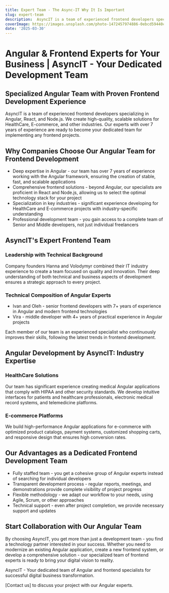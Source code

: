 ```yaml
---
title: Expert Team - The Async-IT Why It Is Important
slug: expert-team
description:  AsyncIT is a team of experienced frontend developers specializing in Angular, React, and Node.js. We create high-quality, scalable solutions for HealthCare, E-commerce, and other industries. Our experts with over 7 years of experience are ready to become your dedicated team for implementing any frontend projects.
coverImage: https://images.unsplash.com/photo-1472457974886-0ebcd59440cc?q=80&w=3538&auto=format&fit=crop&ixlib=rb-4.0.3&ixid=M3wxMjA3fDB8MHxwaG90by1wYWdlfHx8fGVufDB8fHx8fA%3D%3D
date: '2025-03-30'
---
```


# Angular & Frontend Experts for Your Business | AsyncIT - Your Dedicated Development Team

## Specialized Angular Team with Proven Frontend Development Experience

AsyncIT is a team of experienced frontend developers specializing in Angular, React, and Node.js. We create high-quality, scalable solutions for HealthCare, E-commerce, and other industries. Our experts with over 7 years of experience are ready to become your dedicated team for implementing any frontend projects.

## Why Companies Choose Our Angular Team for Frontend Development

- Deep expertise in Angular - our team has over 7 years of experience working with the Angular framework, ensuring the creation of stable, fast, and scalable applications
- Comprehensive frontend solutions - beyond Angular, our specialists are proficient in React and Node.js, allowing us to select the optimal technology stack for your project
- Specialization in key industries - significant experience developing for HealthCare and E-commerce projects with industry-specific understanding
- Professional development team - you gain access to a complete team of Senior and Middle developers, not just individual freelancers

## AsyncIT's Expert Frontend Team

### Leadership with Technical Background

Company founders Hanna and Volodymyr combined their IT industry experience to create a team focused on quality and innovation. Their deep understanding of both technical and business aspects of development ensures a strategic approach to every project.

### Technical Composition of Angular Experts

- Ivan and Oleh - senior frontend developers with 7+ years of experience in Angular and modern frontend technologies
- Vira - middle developer with 4+ years of practical experience in Angular projects

Each member of our team is an experienced specialist who continuously improves their skills, following the latest trends in frontend development.

## Angular Development by AsyncIT: Industry Expertise

### HealthCare Solutions

Our team has significant experience creating medical Angular applications that comply with HIPAA and other security standards. We develop intuitive interfaces for patients and healthcare professionals, electronic medical record systems, and telemedicine platforms.

### E-commerce Platforms

We build high-performance Angular applications for e-commerce with optimized product catalogs, payment systems, customized shopping carts, and responsive design that ensures high conversion rates.

## Our Advantages as a Dedicated Frontend Development Team

- Fully staffed team - you get a cohesive group of Angular experts instead of searching for individual developers
- Transparent development process - regular reports, meetings, and demonstrations provide complete visibility of project progress
- Flexible methodology - we adapt our workflow to your needs, using Agile, Scrum, or other approaches
- Technical support - even after project completion, we provide necessary support and updates

## Start Collaboration with Our Angular Team

By choosing AsyncIT, you get more than just a development team - you find a technology partner interested in your success. Whether you need to modernize an existing Angular application, create a new frontend system, or develop a comprehensive solution - our specialized team of frontend experts is ready to bring your digital vision to reality.

AsyncIT - Your dedicated team of Angular and frontend specialists for successful digital business transformation.

[Contact us] to discuss your project with our Angular experts.